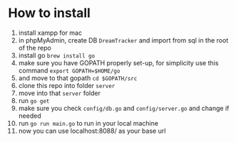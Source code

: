 # How to install

1. install xampp for mac
2. in phpMyAdmin, create DB `DreamTracker` and import from sql in the root of the repo
3. install go `brew install go`
4. make sure you have GOPATH properly set-up, for simplicity use this command `export GOPATH=$HOME/go`
5. and move to that gopath `cd $GOPATH/src`
6. clone this repo into folder `server`
7. move into that `server` folder
8. run `go get`
9. make sure you check `config/db.go` and `config/server.go` and change if needed
10. run `go run main.go` to run in your local machine
11. now you can use localhost:8088/ as your base url
